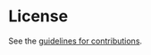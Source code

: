 # License

See the
[guidelines for contributions](https://github.com/josephlhall/draft-ietf-iasa2-bcp/blob/master/CONTRIBUTING.md).

